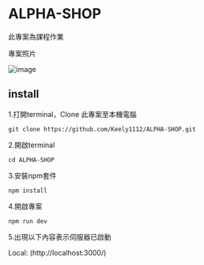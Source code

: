 # ALPHA-SHOP

此專案為課程作業

專案照片

![image](https://github.com/LeoChiang0917/A4-ALPHA-Shop-I/assets/132338192/cc46c72f-80e0-4691-8987-f5c83f754cf2)


## install

1.打開terminal，Clone 此專案至本機電腦

`git clone https://github.com/Keely1112/ALPHA-SHOP.git`

2.開啟terminal

`cd ALPHA-SHOP`

3.安裝npm套件

`npm install`

4.開啟專案

`npm run dev`

5.出現以下內容表示伺服器已啟動

Local:  (http://localhost:3000/)
